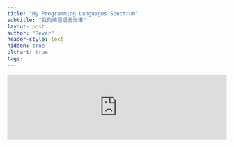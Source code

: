 ```yaml
---
title: "My Programming Languages Spectrum"
subtitle: "我的编程语言光谱"
layout: post
author: "Rever"
header-style: text
hidden: true
plchart: true
tags:
---
```


<iframe 
  id="chart"
  src="https://rever207.github.io/PL-chart/"
  frameborder="0" 
  scrolling="no" 
  style="width: 100%">
</iframe>
